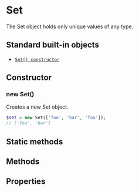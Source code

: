 # Set

The Set object holds only unique values of any type.

## Standard built-in objects

- [`Set() constructor`](#new-set)

## Constructor

### new Set()

Creates a new Set object.

```php
$set = new Set(['foo', 'bar', 'foo']);
// ['foo', 'bar']
```

## Static methods

## Methods

## Properties
